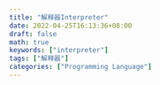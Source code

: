 ```yaml
---
title: "解释器Interpreter"
date: 2022-04-25T16:13:36+08:00
draft: false
math: true
keywords: ["interpreter"]
tags: ["解释器"]
categories: ["Programming Language"]
---
```


